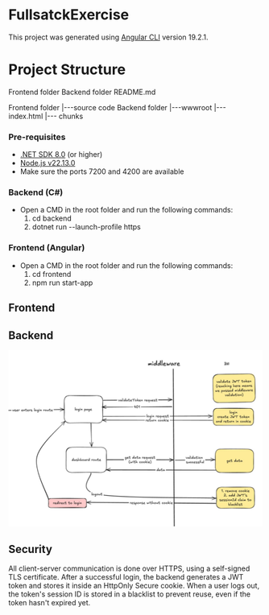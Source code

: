 # FullsatckExercise

This project was generated using [Angular CLI](https://github.com/angular/angular-cli) version 19.2.1.

# Project Structure 

Frontend folder
Backend folder
README.md

Frontend folder
    |---source code
Backend folder
    |---wwwroot
        |--- index.html
        |--- chunks

### Pre-requisites 

- [.NET SDK 8.0](https://dotnet.microsoft.com/en-us/download) (or higher)
- [Node.js v22.13.0](https://nodejs.org/en/download)
- Make sure the ports 7200 and 4200 are available 

### Backend (C#)

- Open a CMD in the root folder and run the following commands:
    1. cd backend
    2. dotnet run --launch-profile https

### Frontend (Angular)

- Open a CMD in the root folder and run the following commands:
    1. cd frontend 
    2. npm run start-app

## Frontend



## Backend

![architecture_diagram](/frontend/src/assets/architecture_diagram.jpg)

## Security 

All client-server communication is done over HTTPS, using a self-signed TLS certificate.
After a successful login, the backend generates a JWT token and stores it inside an HttpOnly Secure cookie.
When a user logs out, the token's session ID is stored in a blacklist to prevent reuse, even if the token hasn't expired yet.